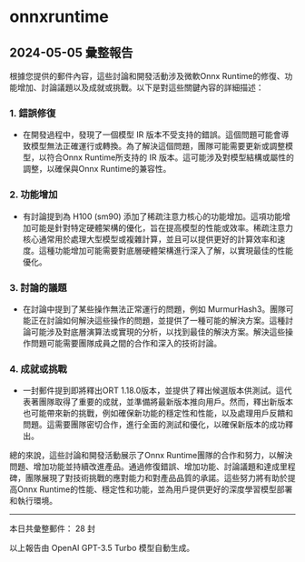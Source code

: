 # onnxruntime

## 2024-05-05 彙整報告

根據您提供的郵件內容，這些討論和開發活動涉及微軟Onnx Runtime的修復、功能增加、討論議題以及成就或挑戰。以下是對這些關鍵內容的詳細描述：



### 1. 錯誤修復

- 在開發過程中，發現了一個模型 IR 版本不受支持的錯誤。這個問題可能會導致模型無法正確運行或轉換。為了解決這個問題，團隊可能需要更新或調整模型，以符合Onnx Runtime所支持的 IR 版本。這可能涉及對模型結構或屬性的調整，以確保與Onnx Runtime的兼容性。



### 2. 功能增加

- 有討論提到為 H100 (sm90) 添加了稀疏注意力核心的功能增加。這項功能增加可能是針對特定硬體架構的優化，旨在提高模型的性能或效率。稀疏注意力核心通常用於處理大型模型或複雜計算，並且可以提供更好的計算效率和速度。這種功能增加可能需要對底層硬體架構進行深入了解，以實現最佳的性能優化。



### 3. 討論的議題

- 在討論中提到了某些操作無法正常運行的問題，例如 MurmurHash3。團隊可能正在討論如何解決這些操作的問題，並提供了一種可能的解決方案。這種討論可能涉及對底層演算法或實現的分析，以找到最佳的解決方案。解決這些操作問題可能需要團隊成員之間的合作和深入的技術討論。



### 4. 成就或挑戰

- 一封郵件提到即將釋出ORT 1.18.0版本，並提供了釋出候選版本供測試。這代表著團隊取得了重要的成就，並準備將最新版本推向用戶。然而，釋出新版本也可能帶來新的挑戰，例如確保新功能的穩定性和性能，以及處理用戶反饋和問題。這需要團隊密切合作，進行全面的測試和優化，以確保新版本的成功釋出。



總的來說，這些討論和開發活動展示了Onnx Runtime團隊的合作和努力，以解決問題、增加功能並持續改進產品。通過修復錯誤、增加功能、討論議題和達成里程碑，團隊展現了對技術挑戰的應對能力和對產品品質的承諾。這些努力將有助於提高Onnx Runtime的性能、穩定性和功能，並為用戶提供更好的深度學習模型部署和執行環境。



---



本日共彙整郵件： 28 封



以上報告由 OpenAI GPT-3.5 Turbo 模型自動生成。